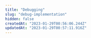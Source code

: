```yaml
---
title: "Debugging"
slug: "debug-implementation"
hidden: false
createdAt: "2023-01-29T00:56:06.244Z"
updatedAt: "2023-01-29T00:57:11.916Z"
---
```


